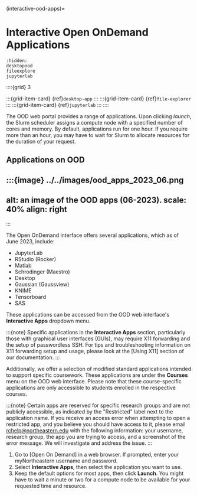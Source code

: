 (interactive-ood-apps)=
# Interactive Open OnDemand Applications
```{toctree}
:hidden:
desktopood
fileexplore
jupyterlab
```

::::{grid} 3

:::{grid-item-card} {ref}`desktop-app`
:::
:::{grid-item-card} {ref}`file-explorer`
:::
:::{grid-item-card} {ref}`jupyterlab`
:::
::::



The OOD web portal provides a range of applications. Upon clicking *launch*, the Slurm scheduler assigns a compute node with a specified number of cores and memory. By default, applications run for one hour. If you require more than an hour, you may have to wait for Slurm to allocate resources for the duration of your request.
## Applications on OOD

:::{image} ../../images/ood_apps_2023_06.png
---
alt: an image of the OOD apps (06-2023).
scale: 40%
align: right
---
:::

The Open OnDemand interface offers several applications, which as of June 2023, include:
- JupyterLab
- RStudio (Rocker)
- Matlab
- Schrodinger (Maestro)
- Desktop
- Gaussian (Gaussview)
- KNIME
- Tensorboard
- SAS

These applications can be accessed from the OOD web interface's **Interactive Apps** dropdown menu.

:::{note}
Specific applications in the **Interactive Apps** section, particularly those with graphical user interfaces (GUIs), may require X11 forwarding and the setup of passwordless SSH. For tips and troubleshooting information on X11 forwarding setup and usage, please look at the [Using X11] section of our documentation.
:::

Additionally, we offer a selection of modified standard applications intended to support specific coursework. These applications are under the **Courses** menu on the OOD web interface. Please note that these course-specific applications are only accessible to students enrolled in the respective courses.



:::{note}
Certain apps are reserved for specific research groups and are not publicly accessible, as indicated by the "Restricted" label next to the application name. If you receive an access error when attempting to open a restricted app, and you believe you should have access to it, please email <rchelp@northeastern.edu> with the following information: your username, research group, the app you are trying to access, and a screenshot of the error message. We will investigate and address the issue.
:::

1. Go to [Open On Demand] in a web browser. If prompted, enter your myNortheastern username and password.
1. Select **Interactive Apps**, then select the application you want to use.
1. Keep the default options for most apps, then click **Launch**. You might have to wait a minute or two for a compute node to be available for your requested time and resource.
